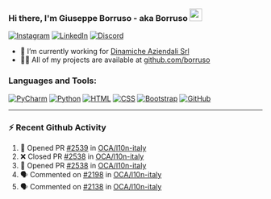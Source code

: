 ### Hi there, I'm Giuseppe Borruso - aka Borruso <img src="https://media.giphy.com/media/hvRJCLFzcasrR4ia7z/giphy.gif" width="25px">

[![Instagram](https://img.shields.io/badge/instagram-%23E4405F.svg?&style=for-the-badge&logo=instagram&logoColor=white)](https://www.instagram.com/_borrusogiuseppe)
[![LinkedIn](https://img.shields.io/badge/LinkedIn-0077B5?style=for-the-badge&logo=linkedin&logoColor=white)](https://www.linkedin.com/in/giuseppe-borruso-5310a4208)
[![Discord](https://img.shields.io/badge/Discord-7289DA?style=for-the-badge&logo=discord&logoColor=white)](https://discordapp.com/users/498451140678123520)

- 🔭 I’m currently working for [Dinamiche Aziendali Srl](https://github.com/dinamicheaziendali)
- 👨‍💻 All of my projects are available at [github.com/borruso](https://github.com/borruso)

### Languages and Tools:

[![PyCharm](https://img.shields.io/badge/pycharm-143?style=for-the-badge&logo=pycharm&logoColor=black&color=black&labelColor=green)](https://www.jetbrains.com/pycharm)
[![Python](https://img.shields.io/badge/Python-3776AB?style=for-the-badge&logo=python&logoColor=white)](https://www.python.org)
[![HTML](https://img.shields.io/badge/HTML5-E34F26?style=for-the-badge&logo=html5&logoColor=white)](https://developer.mozilla.org/en-US/docs/Web/HTML)
[![CSS](https://img.shields.io/badge/CSS3-1572B6?style=for-the-badge&logo=css3&logoColor=white)](https://developer.mozilla.org/en-US/docs/Web/CSS)
[![Bootstrap](https://img.shields.io/badge/Bootstrap-563D7C?style=for-the-badge&logo=bootstrap&logoColor=white)](https://getbootstrap.com)
[![GitHub](https://img.shields.io/badge/GitHub-100000?style=for-the-badge&logo=github&logoColor=white)](https://github.com/borruso)

---

### ⚡ Recent Github Activity

<!--START_SECTION:activity-->
1. 💪 Opened PR [#2539](https://github.com/OCA/l10n-italy/pull/2539) in [OCA/l10n-italy](https://github.com/OCA/l10n-italy)
2. ❌ Closed PR [#2538](https://github.com/OCA/l10n-italy/pull/2538) in [OCA/l10n-italy](https://github.com/OCA/l10n-italy)
3. 💪 Opened PR [#2538](https://github.com/OCA/l10n-italy/pull/2538) in [OCA/l10n-italy](https://github.com/OCA/l10n-italy)
4. 🗣 Commented on [#2198](https://github.com/OCA/l10n-italy/issues/2198) in [OCA/l10n-italy](https://github.com/OCA/l10n-italy)
5. 🗣 Commented on [#2138](https://github.com/OCA/l10n-italy/issues/2138) in [OCA/l10n-italy](https://github.com/OCA/l10n-italy)
<!--END_SECTION:activity-->
